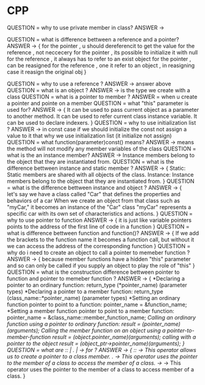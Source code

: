 # CPP
QUESTION = why to use private member in class? 
ANSWER -> 

QUESTION = what is difference bettween a reference and a pointer? 
ANSWER -> 
{ 
    for the pointer , u should dereferencit to get the value
    for the reference , not neccecery
    for the pointer , its possible to initialize it with null
    for the reference , it always has to refer to an exist object
    for the pointer , can be reasigned
    for the reference , one it refer to an object , in reasigning case it reasign the original obj
}

QUESTION = why to use a reference ? 
ANSWER -> answer above
QUESTION = what is an object ? 
ANSWER -> is the type we create with a class
QUESTION = what is a pointer to member ? 
ANSWER = when u create a pointer and pointe on a member 
QUESTION = what "this" parameter is used for? 
ANSWER -> 
{ 
    It can be used to pass current object as a parameter to another method.
    It can be used to refer current class instance variable.
    It can be used to declare indexers.
}
QUESTION = why to use initialization list ?
ANSWER -> in const case if we should initialize the const not assign a value to it that why we use initialization list (it initialize not assign)
QUESTION = what function(parameter)const() means?
ANSWER -> means the method will not modify any member variables of the class
QUESTION = what is the an instance member?
ANSWER -> Instance members belong to the object that they are instantiated from.
QUESTION = what is the difference bettween instance and static member ?
ANSWER ->
{
    Static: Static members are shared with all objects of the class.
    Instance: Instance members belong to the object that they are instantiated from.
}
QUESTION = what is the difference bettween instance and object ?
ANSWER ->
{  
    let's say we have a class called "Car" that defines the properties and behaviors of a car
    When we create an object from that class
    such as "myCar," it becomes an instance of the "Car" class
    "myCar" represents a specific car with its own set of characteristics and actions.
}
QUESTION = why to use pointer to function
ANSWER ->
{
    it is just like variable pointers points to the address of the first line of code in a function
}
QUESTION = what is difference bettween function and function()?
ANSWER ->
{ 
    If we add the brackets to the function name
    it becomes a function call, but without it
    we can access the address of the corresponding function
}
QUESTION = why do i need to create an object to call a pointer to memeber function ?
ANSWER ->
{ 
    because member functions have a hidden "this" parameter
    and so can only be called if you supply an 
    object to play the role of "this"
}
QUESTION = what is the construction difference bettween pointer to function and pointer to memeber function ?
ANSWER ->
{
    *Declaring a pointer to an ordinary function:
        return_type (*pointer_name) (parameter types)
    *Declaring a pointer to a member function:
        return_type (class_name::*pointer_name) (parameter types)
    *Setting an ordinary function pointer to point to a function:
        pointer_name = &function_name;
    *Setting a member function pointer to point to a member function:
        pointer_name = &class_name::member_function_name;
    *Calling an ordinary function using a pointer to ordinary function:
        result = (*pointer_name)(arguments);
    *Calling the member function on an object using a pointer-to-member-function
		result = (object.*pointer_name)(arguments);
	*calling with a pointer to the object
		result = (object_ptr->*pointer_name)(arguments); 
}
QUESTION = what are ::* | .* | ->* for ?
ANSWER ->
{
    ::* -> This operator allows us to create a pointer to a class member.
    .*  -> This operator uses the pointer to the member of a class to access the member of a class.
    ->* -> This operator uses the pointer to the member of a class to access member of a class.
}
